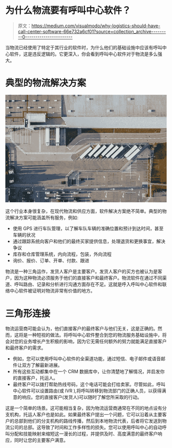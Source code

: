 # 为什么物流要有呼叫中心软件？

> 原文：<https://medium.com/visualmodo/why-logistics-should-have-call-center-software-66e732a6cf01?source=collection_archive---------0----------------------->

当物流已经使用了特定于其行业的软件时，为什么他们的基础设施中应该有呼叫中心软件，这是违反逻辑的。它更深入，你会看到呼叫中心软件对于物流是多么强大。

# 典型的物流解决方案

![](img/8a365fb1b27016e81cabfda19f1e2c47.png)

这个行业本身很复杂，在现代物流和供应方面，软件解决方案绝不简单。典型的物流解决方案可能涵盖所有服务，例如:

*   使用 GPS 进行车队管理，以了解车队车辆的准确位置和预计到达时间，甚至车辆的状况
*   通过跟踪系统向客户和他们的最终买家提供信息，处理退货和更换事宜，解决争议
*   库存和仓库管理系统，内向流程，包装，外向流程
*   询价、报价、订单、开单、付款、跟进

物流是一种三角运作，发货人客户是主要客户。发货人客户的买方也被认为是客户，因为这种物流必须服务于他们的直接客户和最终客户。物流软件在通过不同渠道、呼叫路由、记录和分析进行沟通方面存在不足。这就是呼入呼叫中心软件和联络中心软件被证明对物流非常有价值的地方。

# 三角形连接

物流运营商可能会认为，他们直接客户的最终客户与他们无关，这是正确的。然而，这将是一种短视的做法。将呼叫中心软件整合到您的物流服务基础设施中，将会对您的业务增长产生积极的影响，因为它无需任何额外的努力就能满足直接客户和最终客户的需求。

*   例如，您可以使用呼叫中心软件的全渠道功能，通过短信、电子邮件或语音邮件让双方了解最新进展。
*   所有这些互动都集中在一个 CRM 数据库中，让你清楚地了解情况，并启发你的直接客户，托运人。
*   最终客户可以拨打帮助热线号码，这个电话可能会打给卖家。尽管如此，呼叫中心软件可以设置路由(或 IVR ),将呼叫转移到物流部门的正确人员，以获得满意的响应。您的直接客户(发货人)可以随时了解您所采取的行动。

这是一个简单的场景。这可能相当复杂，因为物流运营商通常在不同的地点设有分支机构，托运人客户也是如此。如果最终客户提出一个问题，它可以沿着从主要客户的总部到他们的分支机构的路线传播，然后到本地物流代表，后者将它发送到物流公司的总部。这导致了时间和工作多样性的损失。您可以使用呼叫中心的自动呼叫分配和技能映射来缩短这一漫长的过程，并提供及时、高度满意的最终客户响应，同时让您的主要客户满意。